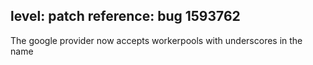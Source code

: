 level: patch
reference: bug 1593762
---
The google provider now accepts workerpools with underscores in the name

